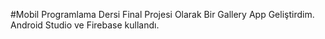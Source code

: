 #Mobil Programlama Dersi Final Projesi Olarak Bir Gallery App Geliştirdim.
Android Studio ve Firebase kullandı.
